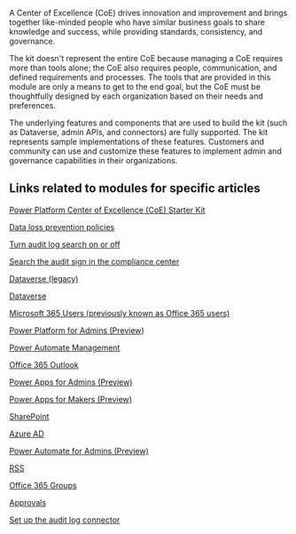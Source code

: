 A Center of Excellence (CoE) drives innovation and improvement and brings together like-minded people who have similar business goals to share knowledge and success, while providing standards, consistency, and governance.

The kit doesn't represent the entire CoE because managing a CoE requires more than tools alone; the CoE also requires people, communication, and defined requirements and processes. The tools that are provided in this module are only a means to get to the end goal, but the CoE must be thoughtfully designed by each organization based on their needs and preferences.

The underlying features and components that are used to build the kit (such as Dataverse, admin APIs, and connectors) are fully supported. The kit represents sample implementations of these features. Customers and community can use and customize these features to implement admin and governance capabilities in their organizations.

## Links related to modules for specific articles

[Power Platform Center of Excellence (CoE) Starter Kit](https://docs.microsoft.com/power-platform/guidance/coe/starter-kit/?azure-portal=true)

[Data loss prevention policies](https://docs.microsoft.com/power-platform/admin/wp-data-loss-prevention/?azure-portal=true)

[Turn audit log search on or off](https://docs.microsoft.com/microsoft-365/compliance/turn-audit-log-search-on-or-off?view=o365-worldwide/?azure-portal=true)

[Search the audit sign in the compliance center](https://docs.microsoft.com/microsoft-365/compliance/search-the-audit-log-in-security-and-compliance?view=o365-worldwide#before-you-begin/?azure-portal=true)

[Dataverse (legacy)](https://docs.microsoft.com/connectors/commondataservice/?azure-portal=true)

[Dataverse](https://docs.microsoft.com/connectors/commondataserviceforapps/?azure-portal=true)

[Microsoft 365 Users (previously known as Office 365 users)](https://docs.microsoft.com/connectors/office365users/?azure-portal=true)

[Power Platform for Admins (Preview)](https://docs.microsoft.com/connectors/powerplatformforadmins/?azure-portal=true)

[Power Automate Management](https://docs.microsoft.com/connectors/flowmanagement/?azure-portal=true)

[Office 365 Outlook](https://docs.microsoft.com/connectors/office365/?azure-portal=true)

[Power Apps for Admins (Preview)](https://docs.microsoft.com/connectors/powerappsforadmins/?azure-portal=true)

[Power Apps for Makers (Preview)](https://docs.microsoft.com/connectors/powerappsforappmakers/?azure-portal=true)

[SharePoint](https://docs.microsoft.com/connectors/sharepointonline/?azure-portal=true)

[Azure AD](https://docs.microsoft.com/connectors/azuread/?azure-portal=true)

[Power Automate for Admins (Preview)](https://docs.microsoft.com/connectors/microsoftflowforadmins/?azure-portal=true)

[RSS](https://docs.microsoft.com/connectors/rss/?azure-portal=true)

[Office 365 Groups](https://docs.microsoft.com/connectors/office365groups/?azure-portal=true)

[Approvals](https://docs.microsoft.com/connectors/approvals/?azure-portal=true)

[Set up the audit log connector](https://docs.microsoft.com/power-platform/guidance/coe/setup-auditlog/?azure-portal=true)
